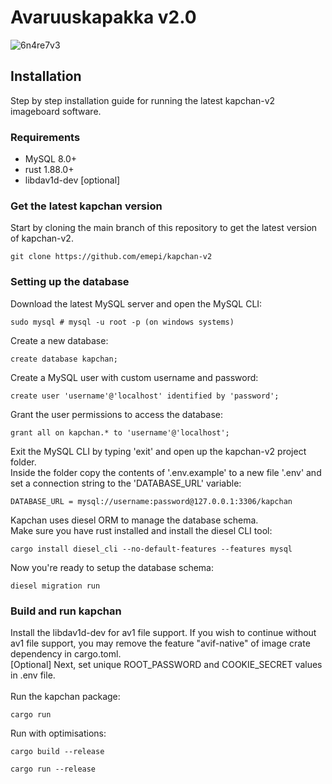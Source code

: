 # Avaruuskapakka v2.0

![6n4re7v3](https://github.com/emepi/kapchan-v2/assets/149962304/2e041a0a-febf-4e70-b889-e799f3cedded)

## Installation
Step by step installation guide for running the latest kapchan-v2 imageboard software.

### Requirements
- MySQL 8.0+
- rust 1.88.0+
- libdav1d-dev [optional]

### Get the latest kapchan version
Start by cloning the main branch of this repository to get the latest version of kapchan-v2.

```
git clone https://github.com/emepi/kapchan-v2
```

### Setting up the database
Download the latest MySQL server and open the MySQL CLI: 

```
sudo mysql # mysql -u root -p (on windows systems)
```

Create a new database:

```
create database kapchan;
```

Create a MySQL user with custom username and password:

```
create user 'username'@'localhost' identified by 'password';
```

Grant the user permissions to access the database:

```
grant all on kapchan.* to 'username'@'localhost';
```

Exit the MySQL CLI by typing 'exit' and open up the kapchan-v2 project folder. <br>Inside the folder
copy the contents of '.env.example' to a new file '.env' and set a connection string to the 'DATABASE_URL' variable:

```
DATABASE_URL = mysql://username:password@127.0.0.1:3306/kapchan
```

Kapchan uses diesel ORM to manage the database schema.<br>
Make sure you have rust installed and install the diesel CLI tool:

```
cargo install diesel_cli --no-default-features --features mysql
```

Now you're ready to setup the database schema:

```
diesel migration run
```

### Build and run kapchan

Install the libdav1d-dev for av1 file support. If you wish to continue without av1 file support, you may remove the feature
"avif-native" of image crate dependency in cargo.toml.<br>
[Optional] Next, set unique ROOT_PASSWORD and COOKIE_SECRET values in .env file.
<br><br>
Run the kapchan package:
```
cargo run
```
Run with optimisations:
```
cargo build --release
```
```
cargo run --release
```